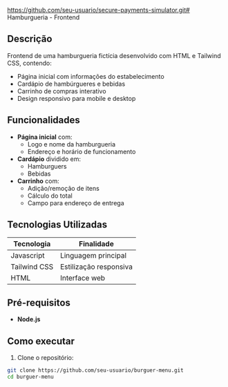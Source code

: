 https://github.com/seu-usuario/secure-payments-simulator.git# Hamburgueria - Frontend

## Descrição
Frontend de uma hamburgueria fictícia desenvolvido com HTML e Tailwind CSS, contendo:
- Página inicial com informações do estabelecimento
- Cardápio de hambúrgueres e bebidas
- Carrinho de compras interativo
- Design responsivo para mobile e desktop

## Funcionalidades
- **Página inicial** com:
  - Logo e nome da hamburgueria
  - Endereço e horário de funcionamento
- **Cardápio** dividido em:
  - Hamburguers 
  - Bebidas 
- **Carrinho** com:
  - Adição/remoção de itens
  - Cálculo do total
  - Campo para endereço de entrega

## Tecnologias Utilizadas

| Tecnologia | Finalidade |
|------------|------------|
| Javascript | Linguagem principal |
| Tailwind CSS | Estilização responsiva |
| HTML | Interface web |

## Pré-requisitos 
- **Node.js**

## Como executar
1. Clone o repositório:
```bash
git clone https://github.com/seu-usuario/burguer-menu.git
cd burguer-menu
```
